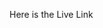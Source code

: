 Here is the Live Link

<a href='https://657dfd721d85b865bb438bae--incandescent-chimera-9f8dee.netlify.app/'></a>